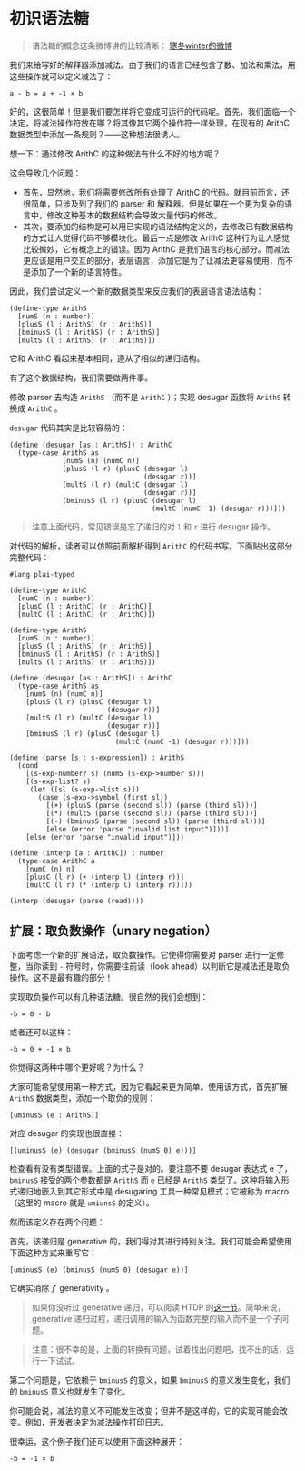 # 初识语法糖

> 语法糖的概念这条微博讲的比较清晰： [寒冬winter的微博](http://weibo.com/1196343093/EmrdvbRDX)

我们来给写好的解释器添加减法。由于我们的语言已经包含了数、加法和乘法，用这些操作就可以定义减法了：

```text
a - b = a + -1 × b
```

好的，这很简单！但是我们要怎样将它变成可运行的代码呢。首先，我们面临一个决定，将减法操作符放在哪？将其像其它两个操作符一样处理，在现有的 ArithC 数据类型中添加一条规则？——这种想法很诱人。

想一下：通过修改 ArithC 的这种做法有什么不好的地方呢？

这会导致几个问题：

* 首先，显然地，我们将需要修改所有处理了 ArithC 的代码。就目前而言，还很简单，只涉及到了我们的 parser 和 解释器。但是如果在一个更为复杂的语言中，修改这种基本的数据结构会导致大量代码的修改。
* 其次，要添加的结构是可以用已实现的语法结构定义的，去修改已有数据结构的方式让人觉得代码不够模块化。最后一点是修改 ArithC 这种行为让人感觉比较微妙，它有概念上的错误。因为 ArithC 是我们语言的核心部分。而减法 更应该是用户交互的部分，表层语言，添加它是为了让减法更容易使用，而不是添加了一个新的语言特性。

因此，我们尝试定义一个新的数据类型来反应我们的表层语言语法结构：

```racket
(define-type ArithS
  [numS (n : number)]
  [plusS (l : ArithS) (r : ArithS)]
  [bminusS (l : ArithS) (r : ArithS)]
  [multS (l : ArithS) (r : ArithS)])
```

它和 ArithC 看起来基本相同，遵从了相似的递归结构。

有了这个数据结构，我们需要做两件事。

修改 parser 去构造 `ArithS` （而不是 `ArithC` ）；实现 desugar 函数将 `ArithS` 转换成 `ArithC` 。

`desugar` 代码其实是比较容易的：

```racket
(define (desugar [as : ArithS]) : ArithC
  (type-case ArithS as
             [numS (n) (numC n)]
             [plusS (l r) (plusC (desugar l)
                                 (desugar r))]
             [multS (l r) (multC (desugar l)
                                 (desugar r))]
             [bminusS (l r) (plusC (desugar l)
                                   (multC (numC -1) (desugar r)))]))
```

>️注意上面代码，常见错误是忘了递归的对 `l` 和 `r` 进行 desugar 操作。

对代码的解析，读者可以仿照前面解析得到 `ArithC` 的代码书写。下面贴出这部分完整代码：

```racket
#lang plai-typed

(define-type ArithC
  [numC (n : number)]
  [plusC (l : ArithC) (r : ArithC)]
  [multC (l : ArithC) (r : ArithC)])

(define-type ArithS
  [numS (n : number)]
  [plusS (l : ArithS) (r : ArithS)]
  [bminusS (l : ArithS) (r : ArithS)]
  [multS (l : ArithS) (r : ArithS)])

(define (desugar [as : ArithS]) : ArithC
  (type-case ArithS as
    [numS (n) (numC n)]
    [plusS (l r) (plusC (desugar l)
                        (desugar r))]
    [multS (l r) (multC (desugar l)
                        (desugar r))]
    [bminusS (l r) (plusC (desugar l)
                          (multC (numC -1) (desugar r)))]))

(define (parse [s : s-expression]) : ArithS
  (cond
    [(s-exp-number? s) (numS (s-exp->number s))]
    [(s-exp-list? s)
     (let ([sl (s-exp->list s)])
       (case (s-exp->symbol (first sl))
         [(+) (plusS (parse (second sl)) (parse (third sl)))]
         [(*) (multS (parse (second sl)) (parse (third sl)))]
         [(-) (bminusS (parse (second sl)) (parse (third sl)))]
         [else (error 'parse "invalid list input")]))]
    [else (error 'parse "invalid input")]))

(define (interp [a : ArithC]) : number
  (type-case ArithC a
    [numC (n) n]
    [plusC (l r) (+ (interp l) (interp r))]
    [multC (l r) (* (interp l) (interp r))]))

(interp (desugar (parse (read))))
```


## 扩展：取负数操作（unary negation）

下面考虑一个新的扩展语法，取负数操作。它使得你需要对 parser 进行一定修整，当你读到 `-` 符号时，你需要往前读（look ahead）以判断它是减法还是取负操作。这不是最有趣的部分！

实现取负操作可以有几种语法糖。很自然的我们会想到：

```text
-b = 0 - b
```

或者还可以这样：

```text
-b = 0 + -1 × b
```

你觉得这两种中哪个更好呢？为什么？

大家可能希望使用第一种方式，因为它看起来更为简单。使用该方式，首先扩展 `ArithS` 数据类型，添加一个取负的规则：

```racket
[uminusS (e : ArithS)]
```

对应 desugar 的实现也很直接：

```racket
[(uminusS (e) (desugar (bminusS (numS 0) e)))]
```

检查看有没有类型错误。上面的式子是对的。要注意不要 desugar 表达式 e 了， `bminusS` 接受的两个参数都是 `ArithS` 而 `e` 已经是 `ArithS` 类型了。这种将输入形式递归地嵌入到其它形式中是 desugaring 工具一种常见模式；它被称为 macro （这里的 macro 就是 `umiunsS` 的定义）。

然而该定义存在两个问题：

首先，该递归是 generative 的，我们得对其进行特别关注。我们可能会希望使用下面这种方式来重写它：

```racket
[uminusS (e) (bminusS (numS 0) (desugar e))]
```

它确实消除了 generativity 。

> 如果你没听过 generative 递归，可以阅读 HTDP 的[这一节](http://www.ccs.neu.edu/home/matthias/HtDP2e/part_five.html)。简单来说，generative 递归过程，递归调用的输入为函数完整的输入而不是一个子问题。

>️注意：很不幸的是，上面的转换有问题，试着找出问题吧，找不出的话，运行一下试试。

第二个问题是，它依赖于 `bminusS` 的意义，如果 `bminusS` 的意义发生变化，我们的 `bminusS` 意义也就发生了变化。

你可能会说，减法的意义不可能发生改变；但并不是这样的，它的实现可能会改变。例如，开发者决定为减法操作打印日志。

很幸运，这个例子我们还可以使用下面这种展开：

```text
-b = -1 × b
```
